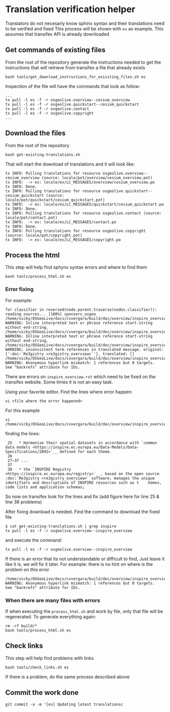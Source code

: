 

# Translation verification helper

Translators do not necesarly know sphinx syntax and their translations need to be verified and fixed
This process will be shown with `es` as example.
This assumes that transifex API is already downloaded


## Get commands of existing files

From the root of the repository generate the instructions needed to get the instructions
that will retrieve from transifex a file that already exists

```
bash tools/get_download_instructions_for_exisiting_files.sh es
```

Inspection of the file will have the commands that look as follow:
```
...
tx pull -l es -f -r osgeolive.overview--cesium_overview
tx pull -l es -f -r osgeolive.quickstart--cesium_quickstart
tx pull -l es -f -r osgeolive.contact
tx pull -l es -f -r osgeolive.copyright
...
```

## Download the files
From the root of the repository
```
bash get-existing-translations.sh
```

That will start the download of translations and it will look like:
```
tx INFO: Pulling translations for resource osgeolive.overview--cesium_overview (source: locale/pot/overview/cesium_overview.pot)
tx INFO:  -> es: locale/es/LC_MESSAGES/overview/cesium_overview.po
tx INFO: Done.
tx INFO: Pulling translations for resource osgeolive.quickstart--cesium_quickstart (source: locale/pot/quickstart/cesium_quickstart.pot)
tx INFO:  -> es: locale/es/LC_MESSAGES/quickstart/cesium_quickstart.po
tx INFO: Done.
tx INFO: Pulling translations for resource osgeolive.contact (source: locale/pot/contact.pot)
tx INFO:  -> es: locale/es/LC_MESSAGES/contact.po
tx INFO: Done.
tx INFO: Pulling translations for resource osgeolive.copyright (source: locale/pot/copyright.pot)
tx INFO:  -> es: locale/es/LC_MESSAGES/copyright.po
```

## Process the html
This step will help find sphynx syntax errors and where to find them
```
bash tools/process_html.sh es
```


### Error fixing
For example:
```
for classifier in reversed(node.parent.traverse(nodes.classifier)):
reading sources... [100%] sponsors_osgeo
/home/vicky/OSGeoLive/docs/cvvergara/build/doc/overview/inspire_overview.rst:25: WARNING: Inline interpreted text or phrase reference start-string without end-string.
/home/vicky/OSGeoLive/docs/cvvergara/build/doc/overview/inspire_overview.rst:25: WARNING: Inline interpreted text or phrase reference start-string without end-string.
/home/vicky/OSGeoLive/docs/cvvergara/build/doc/overview/inspire_overview.rst:38: WARNING: inconsistent term references in translated message. original: [':doc:`Re3gistry <re3gistry_overview>`'], translated: []
/home/vicky/OSGeoLive/docs/cvvergara/build/doc/overview/inspire_overview.rst:: WARNING: Anonymous hyperlink mismatch: 1 references but 0 targets.
See "backrefs" attribute for IDs.
```

There are errors on `inspire_overview.rst` which need to be fixed on the transifex website. Some times it is not an easy task.

Using your favorite editor. Find the lines where error happen:
```
vi <file where the error happened>
```
For this example
```
vi /home/vicky/OSGeoLive/docs/cvvergara/build/doc/overview/inspire_overview.rst
```
finding the lines:
```
 25   * Harmonise their spatial datasets in accordance with `common data models <https://inspire.ec.europa.eu/Data-Models/Data-Specifications/2892>`__ defined for each theme.
 26
 27~37 ...
 37
 38   * the `INSPIRE Registry <https://inspire.ec.europa.eu/registry>`__, based on the open source :doc:`Re3gistry <re3gistry_overview>` software, manages the unique identifiers and descriptions of INSPIRE resources such as t    hemes, code lists and application schemas;
```
So now on transifex look for the lines and fix
 (add figure here for line 25 & line 38 problems)

After fixing download is needed.
Find the command to download the fixed file
```
$ cat get-existing-translations.sh | grep inspire
tx pull -l es -f -r osgeolive.overview--inspire_overview
```
and execute the command:
```
tx pull -l es -f -r osgeolive.overview--inspire_overview
```
If there is an error that its not understandable or difficult to find, Just leave it like it is, we will fix it later.
For example: there is no hint on where is the problem on this error
```
/home/vicky/OSGeoLive/docs/cvvergara/build/doc/overview/inspire_overview.rst:: WARNING: Anonymous hyperlink mismatch: 1 references but 0 targets.
See "backrefs" attribute for IDs.
```

### When there are many files with errors

If when executing the `process_html.sh` and work by file, only that file will be regenerated.
To generate everything again:
```
rm -rf build/*
bash tools/process_html.sh es
```


## Check links
This step will help find problems with links
```
bash tools/check_links.sh es
```

If there is a problem, do the same process described above


## Commit the work done
```
git commit -a -m '[es] Updating latest translationsc
```


